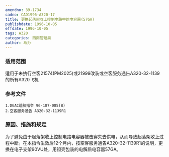 ```yaml
---
amendno: 39-1734
cadno: CAD1996-A320-17
title: 更换起落架收上控制电路中的电容器(57GA)
publishdate: 1996-10-05
effdate: 1996-10-05
tags: A320
categories: 西南管理局
author: 马力
---
```


### 适用范围 
适用于未执行空客21574(PM2025)或21999改装或空客服务通告A320-32-1139的所有A320飞机

### 参考文件
    1.DGAC适航指令 96-187-085(B) 
    2.空客服务通告 A320-32-1139R1


### 原因、措施和规定 
为了避免由于起落架收上控制电路电容器被击穿失去供电，从而导致起落架收上过程中断。在本指令生效后12个月内，按空客服务通告A320-32-1139R1的说明，更换在电子支架90VU处，用钽壳包装的电解质电容器57GA。
